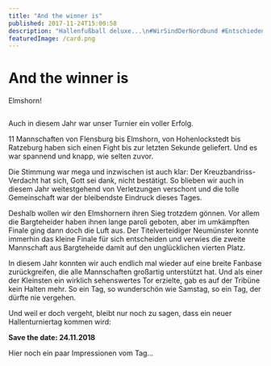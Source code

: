```yaml
---
title: "And the winner is"
published: 2017-11-24T15:00:58
description: "Hallenfußball deluxe...\n#WirSindDerNordbund #Entschieden #AK-Sport #Glueckwunsch"
featuredImage: /card.png
---
```


# And the winner is

Elmshorn!

<img loading="lazy" src="/old/1-Platz_Elmshorn.jpg" alt>

Auch in diesem Jahr war unser Turnier ein voller Erfolg.

11 Mannschaften von Flensburg bis Elmshorn, von Hohenlockstedt bis Ratzeburg haben sich einen Fight bis zur letzten Sekunde geliefert. Und es war spannend und knapp, wie selten zuvor.

Die Stimmung war mega und inzwischen ist auch klar: Der Kreuzbandriss-Verdacht hat sich, Gott sei dank, nicht bestätigt. So blieben wir auch in diesem Jahr weitestgehend von Verletzungen verschont und die tolle Gemeinschaft war der bleibendste Eindruck dieses Tages.

Deshalb wollen wir den Elmshornern ihren Sieg trotzdem gönnen. Vor allem die Bargteheider haben ihnen lange paroli geboten, aber im umkämpften Finale ging dann doch die Luft aus. Der Titelverteidiger Neumünster konnte immerhin das kleine Finale für sich entscheiden und verwies die zweite Mannschaft aus Bargteheide damit auf den unglücklichen vierten Platz.

In diesem Jahr konnten wir auch endlich mal wieder auf eine breite Fanbase zurückgreifen, die alle Mannschaften großartig unterstützt hat. Und als einer der Kleinsten ein wirklich sehenswertes Tor erzielte, gab es auf der Tribüne kein Halten mehr. So ein Tag, so wunderschön wie Samstag, so ein Tag, der dürfte nie vergehen.

Und weil er doch vergeht, bleibt nur noch zu sagen, dass ein neuer Hallenturniertag kommen wird:

**Save the date: 24.11.2018**

Hier noch ein paar Impressionen vom Tag&#8230;

<img loading="lazy" src="/old/Andacht-2.jpg" alt> <img loading="lazy" src="/old/Aufwaermen.jpg" alt> <img loading="lazy" src="/old/Barteheide_Ratzeburg-2.jpg" alt> <img loading="lazy" src="/old/Barteheide_Ratzeburg-3_Tor.jpg" alt> <img loading="lazy" src="/old/Elmshorn_Luebeck-2.jpg" alt> <img loading="lazy" src="/old/Luebeck_Mannschftsfoto.jpg" alt> <img loading="lazy" src="/old/Pokale.jpg" alt> <img loading="lazy" src="/old/Zuschauer-1.jpg" alt> <img loading="lazy" src="/old/Zuschauer-2.jpg" alt>